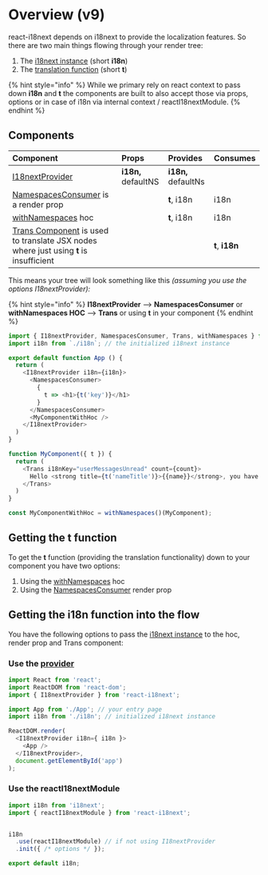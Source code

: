 # Overview \(v9\)

react-i18next depends on i18next to provide the localization features. So there are two main things flowing through your render tree:

1. The [i18next instance](i18next-instance.md) \(short **i18n**\)
2. The [translation function](https://www.i18next.com/overview/api#t) \(short **t**\)

{% hint style="info" %}
While we primary rely on react context to pass down **i18n** and **t** the components are built to also accept those via props, options or in case of i18n via internal context / reactI18nextModule.
{% endhint %}

## Components

| Component | Props | Provides | Consumes |
| :--- | :--- | :--- | :--- |
| [I18nextProvider](i18nextprovider.md) | **i18n,** defaultNS | **i18n,** defaultNs |  |
| [NamespacesConsumer](namespacesconsumer.md) is a render prop |  | **t**, i18n | i18n |
| [withNamespaces](withnamespaces.md) hoc |  | **t**, i18n | i18n |
| [Trans Component](trans-component.md) is used to translate JSX nodes where just using **t** is insufficient |  |  | **t**, **i18n** |

This means your tree will look something like this _\(assuming you use the options I18nextProvider\):_

{% hint style="info" %}
**I18nextProvider** --&gt; **NamespacesConsumer** or **withNamespaces HOC** --&gt; **Trans** or using **t** in your component
{% endhint %}

```javascript
import { I18nextProvider, NamespacesConsumer, Trans, withNamespaces } from 'react-i18next';
import i18n from `./i18n`; // the initialized i18next instance

export default function App () {
  return (
    <I18nextProvider i18n={i18n}>
      <NamespacesConsumer>
        {
          t => <h1>{t('key')}</h1>
        }
      </NamespacesConsumer>
      <MyComponentWithHoc />
    </I18nextProvider>
  )
}

function MyComponent({ t }) {
  return (
    <Trans i18nKey="userMessagesUnread" count={count}>
      Hello <strong title={t('nameTitle')}>{{name}}</strong>, you have {{count}} unread message. <Link to="/msgs">Go to messages</Link>.
    </Trans>
  )
}

const MyComponentWithHoc = withNamespaces()(MyComponent);
```

## Getting the t function

To get the **t** function \(providing the translation functionality\) down to your component you have two options:

1. Using the [withNamespaces](withnamespaces.md) hoc
2. Using the [NamespacesConsumer](namespacesconsumer.md) render prop

## Getting the i18n function into the flow

You have the following options to pass the [i18next instance](i18next-instance.md) to the hoc, render prop and Trans component:

### Use the [provider](i18nextprovider.md)

```javascript
import React from 'react';
import ReactDOM from 'react-dom';
import { I18nextProvider } from 'react-i18next';

import App from './App'; // your entry page
import i18n from './i18n'; // initialized i18next instance

ReactDOM.render(
  <I18nextProvider i18n={ i18n }>
    <App />
  </I18nextProvider>,
  document.getElementById('app')
);
```

### Use the reactI18nextModule

```javascript
import i18n from 'i18next';
import { reactI18nextModule } from 'react-i18next';


i18n
  .use(reactI18nextModule) // if not using I18nextProvider
  .init({ /* options */ });

export default i18n;
```

